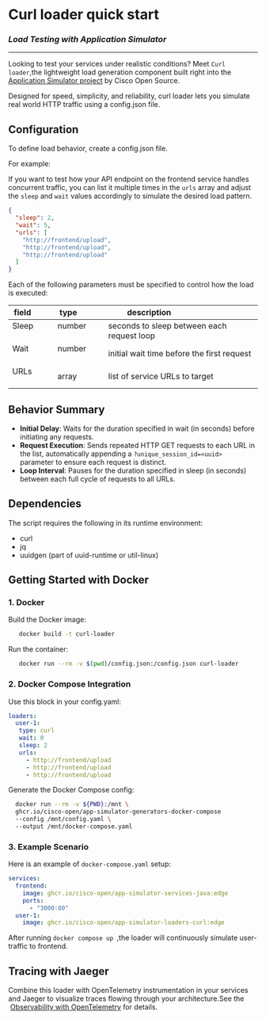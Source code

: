 # **Curl loader quick start**
### *Load Testing with Application Simulator*

---

Looking to test your services under realistic conditions? Meet `Curl loader`,the lightweight load generation component built right into the [Application Simulator project](https://github.com/cisco-open/app-simulator) by Cisco Open Source.

Designed for speed, simplicity, and reliability, curl loader lets you simulate real world HTTP traffic using a config.json file.

## Configuration

To define load behavior, create a config.json file.

For example:

If you want to test how your API endpoint on the frontend service handles concurrent traffic, you can list it multiple times in the `urls` array and adjust the `sleep` and `wait` values accordingly to simulate the desired load pattern.

```JSON
{
  "sleep": 2,
  "wait": 5,
  "urls": [
    "http://frontend/upload",
    "http://frontend/upload",
    "http://frontend/upload"
  ]
}
```

Each of the following parameters must be specified to control how the load is executed:

| field         | type          | description                              |
| ------------- | ------------- | ---------------------------------------- |
| Sleep         | number        |seconds to sleep between each request loop|
| Wait          | number        |initial wait time before the first request|
| URLs          | array         |list of service URLs to target            |

## Behavior Summary
- **Initial Delay**: Waits for the duration specified in wait (in seconds) before initiating any requests.
- **Request Execution**: Sends repeated HTTP GET requests to each URL in the list, automatically appending a `?unique_session_id=<uuid>` parameter to ensure each request is distinct.
- **Loop Interval**: Pauses for the duration specified in sleep (in seconds) between each full cycle of requests to all URLs.

## Dependencies

The script requires the following in its runtime environment:
- curl
- jq
- uuidgen (part of uuid-runtime or util-linux)

## Getting Started with Docker

### 1. Docker

Build the Docker image:  
```bash 
   docker build -t curl-loader
```

Run the container:   
```bash 
   docker run --rm -v $(pwd)/config.json:/config.json curl-loader
```

### 2. Docker Compose Integration
Use this block in your config.yaml:
```Yaml 
loaders: 
  user-1:    
   type: curl    
   wait: 0    
   sleep: 2    
   urls:      
     - http://frontend/upload      
     - http://frontend/upload      
     - http://frontend/upload


```
Generate the Docker Compose config:
```Bash 
  docker run --rm -v ${PWD}:/mnt \  
  ghcr.io/cisco-open/app-simulator-generators-docker-compose   
  --config /mnt/config.yaml \  
  --output /mnt/docker-compose.yaml
```
### 3. Example Scenario

Here is an example of `docker-compose.yaml` setup:

```Yaml 
services:  
  frontend:    
    image: ghcr.io/cisco-open/app-simulator-services-java:edge    
    ports:      
      - "3000:80"  
  user-1:    
    image: ghcr.io/cisco-open/app-simulator-loaders-curl:edge
```
After running `docker compose up `,the loader will continuously simulate user-traffic to frontend.

## Tracing with Jaeger

Combine this loader with OpenTelemetry instrumentation in your services and Jaeger to visualize traces flowing through your architecture.See the  [Observability with OpenTelemetry](https://github.com/cisco-open/app-simulator/blob/main/docs/tutorial/5-observability-with-opentelemetry.md) for details.
